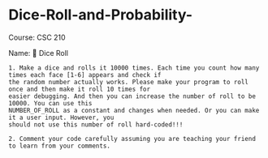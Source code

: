 # Dice-Roll-and-Probability-
Course: CSC 210

Name: 🎲 Dice Roll

    1. Make a dice and rolls it 10000 times. Each time you count how many times each face [1-6] appears and check if
    the random number actually works. Please make your program to roll once and then make it roll 10 times for
    easier debugging. And then you can increase the number of roll to be 10000. You can use this
    NUMBER_OF_ROLL as a constant and changes when needed. Or you can make it a user input. However, you
    should not use this number of roll hard-coded!!!
    
    2. Comment your code carefully assuming you are teaching your friend to learn from your comments. 
